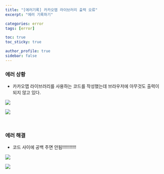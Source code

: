 ```yaml
---
title: "[에러기록] 카카오맵 라이브러리 출력 오류"
excerpt: "에러 기록하기"

categories: error
tags: [error]

toc: true
toc_sticky: true

author_profile: true
sidebar: false
---
```


### 에러 상황

- 카카오맵 라이브러리를 사용하는 코드를 작성했는데 브라우저에 아무것도 출력이 되지 않고 있다.

![](https://velog.velcdn.com/images/hyeun427/post/5538e816-737b-4f09-bec1-5fc52889b8f8/image.png)

![](https://velog.velcdn.com/images/hyeun427/post/1cf082fc-6ab7-4cbd-b740-de28e9e379db/image.png)

<br>

### 에러 해결

- 코드 사이에 공백 주면 안됨!!!!!!!!!!!

![](https://velog.velcdn.com/images/hyeun427/post/d643ff88-da0f-4aa9-9410-a8335c3cb5b6/image.png)

![](https://velog.velcdn.com/images/hyeun427/post/2b84d521-be99-4e05-9cc4-441566eaf38d/image.png)
